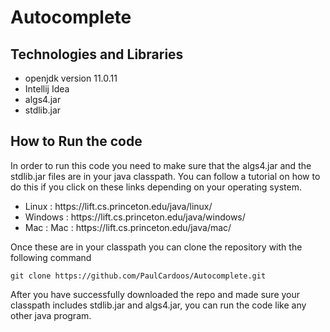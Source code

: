 # Autocomplete
## Technologies and Libraries
<ul> 
<li> openjdk version 11.0.11 </li>
<li> Intellij Idea</li>
<li> algs4.jar </li>
<li> stdlib.jar </li>
</ul>

## How to Run the code
In order to run this code you need to make sure that the algs4.jar and the stdlib.jar files are in your java classpath. You can follow a tutorial on how to 
do this if you click on these links depending on your operating system.

<ul> 
<li>Linux : https://lift.cs.princeton.edu/java/linux/ </li>
<li>Windows : https://lift.cs.princeton.edu/java/windows/</li>
<li>Mac : Mac : https://lift.cs.princeton.edu/java/mac/ </li>
</ul>

Once these are in your classpath you can clone the repository with the following command

```
git clone https://github.com/PaulCardoos/Autocomplete.git
```

After you have successfully downloaded the repo and made sure your classpath includes stdlib.jar and algs4.jar, you can run the code like any other java program.
